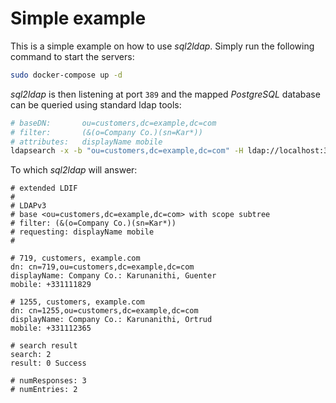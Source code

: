 # Simple example

This is a simple example on how to use _sql2ldap_.
Simply run the following command to start the servers:

```sh
sudo docker-compose up -d
```

_sql2ldap_ is then listening at port `389` and the mapped _PostgreSQL_ database can be queried using standard ldap tools:


```sh
# baseDN:       ou=customers,dc=example,dc=com
# filter:       (&(o=Company Co.)(sn=Kar*))
# attributes:   displayName mobile
ldapsearch -x -b "ou=customers,dc=example,dc=com" -H ldap://localhost:389 "(&(o=Company Co.)(sn=Kar*))" displayName mobile
```

To which _sql2ldap_ will answer:

```ldiff
# extended LDIF
#
# LDAPv3
# base <ou=customers,dc=example,dc=com> with scope subtree
# filter: (&(o=Company Co.)(sn=Kar*))
# requesting: displayName mobile
#

# 719, customers, example.com
dn: cn=719,ou=customers,dc=example,dc=com
displayName: Company Co.: Karunanithi, Guenter
mobile: +331111829

# 1255, customers, example.com
dn: cn=1255,ou=customers,dc=example,dc=com
displayName: Company Co.: Karunanithi, Ortrud
mobile: +331112365

# search result
search: 2
result: 0 Success

# numResponses: 3
# numEntries: 2
```
